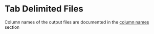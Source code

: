 # Tab Delimited Files

Column names of the output files are documented in the [column names](../../outputs/columns)
section
